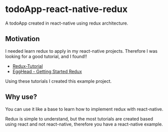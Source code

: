 # todoApp-react-native-redux
A todoApp created in react-native using redux architecture.

## Motivation

I needed learn redux to apply in my react-native projects. Therefore I was looking for a good tutorial, and I found!!

- [Redux-Tutorial](https://github.com/happypoulp/redux-tutorial)
- [EggHead - Getting Started Redux](https://egghead.io/lessons/javascript-redux-the-single-immutable-state-tree)

Using these tutorials I created this example project.

## Why use?

You can use it like a base to learn how to implement redux with react-native.

Redux is simple to understand, but the most tutorials are created based using react and not react-native, therefore you have a react-native example.

